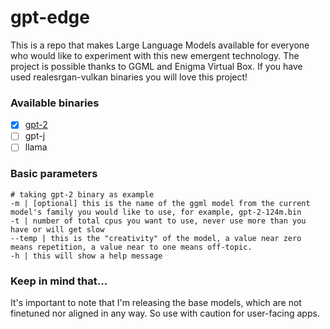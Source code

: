# gpt-edge
This is a repo that makes Large Language Models available for everyone who would like to experiment with this new emergent technology. The project is possible thanks to GGML and Enigma Virtual Box. If you have used realesrgan-vulkan binaries you will love this project!

### Available binaries

- [x] [gpt-2](https://github.com/appvoid/gpt-edge/releases/download/gpt-2/gpt-2.exe)
- [ ] gpt-j
- [ ] llama

### Basic parameters
```
# taking gpt-2 binary as example
-m | [optional] this is the name of the ggml model from the current model's family you would like to use, for example, gpt-2-124m.bin
-t | number of total cpus you want to use, never use more than you have or will get slow
--temp | this is the "creativity" of the model, a value near zero means repetition, a value near to one means off-topic.
-h | this will show a help message
```

### Keep in mind that...
It's important to note that I'm releasing the base models, which are not finetuned nor aligned in any way. So use with caution for user-facing apps.
